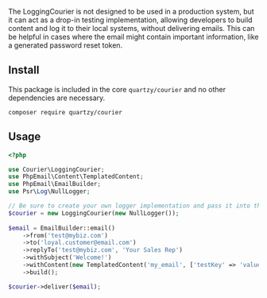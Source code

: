 The LoggingCourier is not designed to be used in a production system, but it can act as a drop-in testing implementation,
allowing developers to build content and log it to their local systems, without delivering emails. This can be
helpful in cases where the email might contain important information, like a generated password reset token.

## Install

This package is included in the core `quartzy/courier` and no other dependencies are necessary.

`composer require quartzy/courier`

## Usage

```php
<?php

use Courier\LoggingCourier;
use PhpEmail\Content\TemplatedContent;
use PhpEmail\EmailBuilder;
use Psr\Log\NullLogger;

// Be sure to create your own logger implementation and pass it into the courier.
$courier = new LoggingCourier(new NullLogger());
        
$email = EmailBuilder::email()
    ->from('test@mybiz.com')
    ->to('loyal.customer@email.com')
    ->replyTo('test@mybiz.com', 'Your Sales Rep')
    ->withSubject('Welcome!')
    ->withContent(new TemplatedContent('my_email', ['testKey' => 'value']))
    ->build();

$courier->deliver($email);
```
